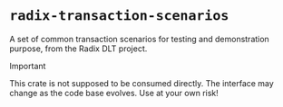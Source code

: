 # `radix-transaction-scenarios`

A set of common transaction scenarios for testing and demonstration purpose, from the Radix DLT project.

> [!IMPORTANT]  
> This crate is not supposed to be consumed directly. The interface may change as the code base evolves. Use at your own risk!